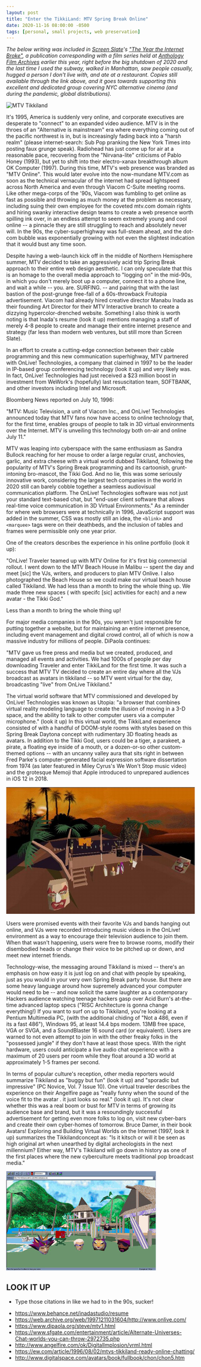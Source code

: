 ```yaml
---
layout: post
title: "Enter the TikkiLand: MTV Spring Break Online"
date: 2020-11-16 08:00:00 -0500
tags: [personal, small projects, web preservation]
---
```


*The below writing was included in [Screen Slate](https://www.screenslate.com/)'s ["The Year the Internet Broke"](https://screenslate.bigcartel.com/product/net95), a publication corresponding with a film series held at [Anthology Film Archives](http://anthologyfilmarchives.org/film_screenings/series/52157) earlier this year, right before the big shutdown of 2020 and the last time I used the subway, walked in Manhattan, saw people casually, hugged a person I don't live with, and ate at a restaurant. Copies still available through the link above, and it goes towards supporting this excellent and dedicated group covering NYC alternative cinema (and during the pandemic, global distributions).*

![MTV Tikkiland](/images/tikkiland1.png)

It's 1995, America is suddenly very online, and corporate executives are desperate to "connect" to an expanded video audience. MTV is in the throes of an "Alternative is mainstream" era where everything coming out of the pacific northwest is in, but is increasingly fading back into a "harsh realm" (please internet-search: Sub Pop pranking the New York Times into posting faux grunge speak). Radiohead has just come up for air at a reasonable pace, recovering from the "Nirvana-lite" criticisms of Pablo Honey (1993), but yet to shift into their electro-xanax breakthrough album OK Computer (1997). During this time, MTV's web presence was branded as "MTV Online". This would later evolve into the now-mundane MTV.com as soon as the technical vernacular of the internet had spread lightspeed across North America and even through Viacom C-Suite meeting rooms. Like other mega-corps of the '90s, Viacom was fumbling to get online as fast as possible and throwing as much money at the problem as necessary, including suing their own employee for the coveted mtv.com domain rights and hiring swanky interactive design teams to create a web presence worth spilling ink over, in an endless attempt to seem extremely young and cool online -- a pinnacle they are still struggling to reach and absolutely never will. In the 90s, the cyber-superhighway was full-steam ahead, and the dot-com bubble was exponentially growing with not even the slightest indication that it would bust any time soon.

Despite having a web-launch kick off in the middle of Northern Hemisphere summer, MTV decided to take an aggressively acid trip Spring Break approach to their entire web design aesthetic. I can only speculate that this is an homage to the overall media approach to "logging on" in the mid-90s, in which you don't merely boot up a computer, connect it to a phone line, and wait a while -- you. are. SURFING. -- and pairing that with the last bastion of the post-grunge free-fall of a 60s-throwback Fruitopia advertisement. Viacom had already hired creative director Manabu Inada as their founding Art Director for their MTV Interactive branch to create a dizzying hypercolor-drenched website. Something I also think is worth noting is that Inada's resume (look it up) mentions managing a staff of merely 4-8 people to create and manage their entire internet presence and strategy (far less than modern web ventures, but still more than Screen Slate).

In an effort to create a cutting-edge connection between their cable programming and this new communication superhighway, MTV partnered with OnLive! Technologies, a company that claimed in 1997 to be the leader in IP-based group conferencing technology (look it up) and very likely was. In fact, OnLive! Technologies had just received a $23 million boost in investment from WeWork's (hopefully) last resuscitation team, SOFTBANK, and other investors including Intel and Microsoft.

Bloomberg News reported on July 10, 1996:

"MTV: Music Television, a unit of Viacom Inc., and OnLive! Technologies announced today that MTV fans now have access to online technology that, for the first time, enables groups of people to talk in 3D virtual environments over the Internet. MTV is unveiling this technology both on-air and online July 11."

MTV was leaping into cyberspace with the same enthusiasm as Sandra Bullock reaching for her mouse to order a large regular crust, anchovies, garlic, and extra cheese with a virtual world dubbed Tikkiland, following the popularity of MTV's Spring Break programming and its cartoonish, grunt-intoning bro-mascot, the Tikki God. And no lie, this was some seriously innovative work, considering the largest tech companies in the world in 2020 still can barely cobble together a seamless audiovisual communication platform. The OnLive! Technologies software was not just your standard text-based chat, but "end-user client software that allows real-time voice communication in 3D Virtual Environments." As a reminder for where web browsers were at technically in 1996, JavaScript support was added in the summer, CSS was mostly still an idea, the `<blink>` and `<marquee>` tags were on their deathbeds, and the inclusion of tables and frames were permissible only one year prior.

One of the creators describes the experience in his online portfolio (look it up):

"OnLive! Traveler teamed up with MTV Online for it's first big commercial rollout. I went down to the MTV Beach House in Malibu -- spent the day and meet [sic] the VJs, writers, and producers to plan MTV Onlive. I also photographed the Beach House so we could make our virtual beach house called Tikkiland. We had less than a month to bring the whole thing up. We made three new spaces ( with specifc [sic] activities for each) and a new avatar - the Tikki God."

Less than a month to bring the whole thing up!

For major media companies in the 90s, you weren't just responsible for putting together a website, but for maintaining an entire internet presence, including event management and digital crowd control, all of which is now a massive industry for millions of people. DiPaola continues:

"MTV gave us free press and media but we created, produced, and managed all events and activities. We had 1000s of people per day downloading Traveler and enter TikkiLand for the first time. It was such a success that MTV TV decided to create an entire day where all the VJs broadcast as avatars in tikkiland -- so MTV went virtual for the day, broadcasting "live" from OnLive Tikkiland."

The virtual world software that MTV commissioned and developed by OnLive! Technologies was known as Utopia: "a browser that combines virtual reality modeling language to create the illusion of moving in a 3-D space, and the ability to talk to other computer users via a computer microphone." (look it up) In this virtual world, the TikkiLand experience consisted of with a handful of DOOM-style rooms with styles based on this Spring Break Daytona concept with rudimentary 3D floating heads as avatars. In addition to the Tikki God, users could be a tiger, a parakeet, a pirate, a floating eye inside of a mouth, or a dozen-or-so other custom-themed options -- with an uncanny valley aura that sits right in between Fred Parke's computer-generated facial expression software dissertation from 1974 (as later featured in Miley Cyrus's We Won't Stop music video) and the grotesque Memoji that Apple introduced to unprepared audiences in iOS 12 in 2018.

![MTV Tikkiland](/images/tikkiland2.png)

Users were promised events with their favorite VJs and bands hanging out online, and VJs were recorded introducing music videos in the OnLive! environment as a way to encourage their television audience to join them. When that wasn't happening, users were free to browse rooms, modify their disembodied heads or change their voice to be pitched up or down, and meet new internet friends.

Technology-wise, the messaging around Tikkiland is mixed -- there's an emphasis on how easy it is just log on and chat with people by speaking, just as you would in your very own Spring Break party house. But there are some heavy language around how supremely advanced your computer would need to be -- and now solicit the same laughter as a contemporary Hackers audience watching teenage hackers gasp over Acid Burn's at-the-time advanced laptop specs ("RISC Architecture is gonna change everything!) If you want to surf on up to Tikkiland, you're looking at a Pentium Multimedia PC, (with the additional chiding of "Not a 486, even if its a fast 486"), Windows 95, at least 14.4 bps modem. 13MB free space, VGA or SVGA, and a SoundBlaster 16 sound card (or equivalent). Users are warned to not even attempt to join in with the other freaky folks in the "possessed jungle" if they don't have at least those specs. With the right hardware, users could anticipate a live audio chat experience with a maximum of 20 users per room while they float around a 3D world at approximately 1-5 frames per second. 

In terms of popular culture's reception, other media reporters would summarize Tikkiland as "buggy but fun" (look it up) and "sporadic but impressive" (PC Novice, Vol. 7 Issue 10). One virtual traveler describes the experience on their Angelfire page as "really funny when the sound of the voice fit to the avatar . it just looks so real." (look it up). It's not clear whether this was a real boom or bust for MTV in terms of growing its audience base and brand, but it was a resoundingly successful advertisement for getting even more folks to log on, visit new cyber-bars and create their own cyber-homes of tomorrow. Bruce Damer, in their book Avatars! Exploring and Building Virtual Worlds on the Internet (1997, look it up) summarizes the Tikkilandconcept as: "Is it kitsch or will it be seen as high original art when unearthed by digital archeologists in the next millennium? Either way, MTV's Tikkiland will go down in history as one of the first places where the new cyberculture meets traditional pop broadcast media." 

![MTV Tikkiland](/images/tikkiland3.png)

## LOOK IT UP
* Type those citations in like we had to in the 90s, sucker!  
- https://www.behance.net/inadastudio/resume
- https://web.archive.org/web/19971211031604/http://www.onlive.com/
- https://www.dipaola.org/steve/mtv1.html
- https://www.sfgate.com/entertainment/article/Alternate-Universes-Chat-worlds-you-can-throw-2972735.php
- http://www.angelfire.com/ok/DigitalImplosion/vrml.html
- https://ew.com/article/1996/08/02/mtvs-tikkiland-ready-online-chatting/
- http://www.digitalspace.com/avatars/book/fullbook/chon/chon5.htm
